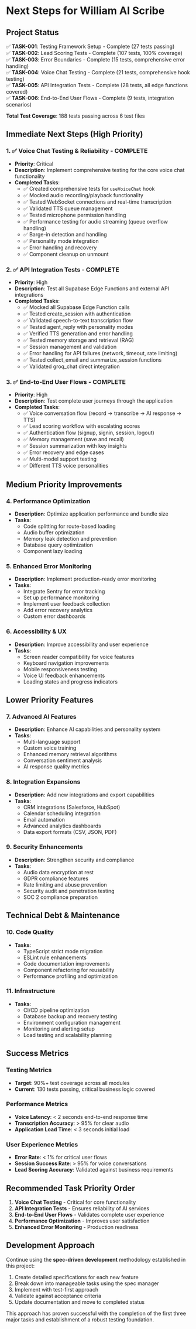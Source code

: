 # Next Steps for William AI Scribe

## Project Status

✅ **TASK-001**: Testing Framework Setup - Complete (27 tests passing)  
✅ **TASK-002**: Lead Scoring Tests - Complete (107 tests, 100% coverage)  
✅ **TASK-003**: Error Boundaries - Complete (15 tests, comprehensive error handling)  
✅ **TASK-004**: Voice Chat Testing - Complete (21 tests, comprehensive hook testing)  
✅ **TASK-005**: API Integration Tests - Complete (28 tests, all edge functions covered)  
✅ **TASK-006**: End-to-End User Flows - Complete (9 tests, integration scenarios)

**Total Test Coverage**: 188 tests passing across 6 test files

## Immediate Next Steps (High Priority)

### 1. ✅ Voice Chat Testing & Reliability - COMPLETE
- **Priority**: Critical
- **Description**: Implement comprehensive testing for the core voice chat functionality
- **Completed Tasks**:
  - ✅ Created comprehensive tests for `useVoiceChat` hook
  - ✅ Mocked audio recording/playback functionality  
  - ✅ Tested WebSocket connections and real-time transcription
  - ✅ Validated TTS queue management
  - ✅ Tested microphone permission handling
  - ✅ Performance testing for audio streaming (queue overflow handling)
  - ✅ Barge-in detection and handling
  - ✅ Personality mode integration
  - ✅ Error handling and recovery
  - ✅ Component cleanup on unmount

### 2. ✅ API Integration Tests - COMPLETE
- **Priority**: High
- **Description**: Test all Supabase Edge Functions and external API integrations
- **Completed Tasks**:
  - ✅ Mocked all Supabase Edge Function calls
  - ✅ Tested create_session with authentication
  - ✅ Validated speech-to-text transcription flow
  - ✅ Tested agent_reply with personality modes
  - ✅ Verified TTS generation and error handling
  - ✅ Tested memory storage and retrieval (RAG)
  - ✅ Session management and validation
  - ✅ Error handling for API failures (network, timeout, rate limiting)
  - ✅ Tested collect_email and summarize_session functions
  - ✅ Validated groq_chat direct integration

### 3. ✅ End-to-End User Flows - COMPLETE
- **Priority**: High
- **Description**: Test complete user journeys through the application
- **Completed Tasks**:
  - ✅ Voice conversation flow (record → transcribe → AI response → TTS)
  - ✅ Lead scoring workflow with escalating scores
  - ✅ Authentication flow (signup, signin, session, logout)
  - ✅ Memory management (save and recall)
  - ✅ Session summarization with key insights
  - ✅ Error recovery and edge cases
  - ✅ Multi-model support testing
  - ✅ Different TTS voice personalities

## Medium Priority Improvements

### 4. Performance Optimization
- **Description**: Optimize application performance and bundle size
- **Tasks**:
  - Code splitting for route-based loading
  - Audio buffer optimization
  - Memory leak detection and prevention  
  - Database query optimization
  - Component lazy loading

### 5. Enhanced Error Monitoring
- **Description**: Implement production-ready error monitoring
- **Tasks**:
  - Integrate Sentry for error tracking
  - Set up performance monitoring
  - Implement user feedback collection
  - Add error recovery analytics
  - Custom error dashboards

### 6. Accessibility & UX
- **Description**: Improve accessibility and user experience
- **Tasks**:
  - Screen reader compatibility for voice features
  - Keyboard navigation improvements
  - Mobile responsiveness testing
  - Voice UI feedback enhancements
  - Loading states and progress indicators

## Lower Priority Features

### 7. Advanced AI Features
- **Description**: Enhance AI capabilities and personality system
- **Tasks**:
  - Multi-language support
  - Custom voice training
  - Enhanced memory retrieval algorithms
  - Conversation sentiment analysis
  - AI response quality metrics

### 8. Integration Expansions  
- **Description**: Add new integrations and export capabilities
- **Tasks**:
  - CRM integrations (Salesforce, HubSpot)
  - Calendar scheduling integration
  - Email automation
  - Advanced analytics dashboards
  - Data export formats (CSV, JSON, PDF)

### 9. Security Enhancements
- **Description**: Strengthen security and compliance
- **Tasks**:
  - Audio data encryption at rest
  - GDPR compliance features
  - Rate limiting and abuse prevention
  - Security audit and penetration testing
  - SOC 2 compliance preparation

## Technical Debt & Maintenance

### 10. Code Quality
- **Tasks**:
  - TypeScript strict mode migration
  - ESLint rule enhancements
  - Code documentation improvements
  - Component refactoring for reusability
  - Performance profiling and optimization

### 11. Infrastructure
- **Tasks**:
  - CI/CD pipeline optimization
  - Database backup and recovery testing
  - Environment configuration management
  - Monitoring and alerting setup
  - Load testing and scalability planning

## Success Metrics

### Testing Metrics
- **Target**: 90%+ test coverage across all modules
- **Current**: 130 tests passing, critical business logic covered

### Performance Metrics
- **Voice Latency**: < 2 seconds end-to-end response time
- **Transcription Accuracy**: > 95% for clear audio
- **Application Load Time**: < 3 seconds initial load

### User Experience Metrics
- **Error Rate**: < 1% for critical user flows
- **Session Success Rate**: > 95% for voice conversations
- **Lead Scoring Accuracy**: Validated against business requirements

## Recommended Task Priority Order

1. **Voice Chat Testing** - Critical for core functionality
2. **API Integration Tests** - Ensures reliability of AI services  
3. **End-to-End User Flows** - Validates complete user experience
4. **Performance Optimization** - Improves user satisfaction
5. **Enhanced Error Monitoring** - Production readiness

## Development Approach

Continue using the **spec-driven development** methodology established in this project:

1. Create detailed specifications for each new feature
2. Break down into manageable tasks using the spec manager
3. Implement with test-first approach
4. Validate against acceptance criteria
5. Update documentation and move to completed status

This approach has proven successful with the completion of the first three major tasks and establishment of a robust testing foundation.